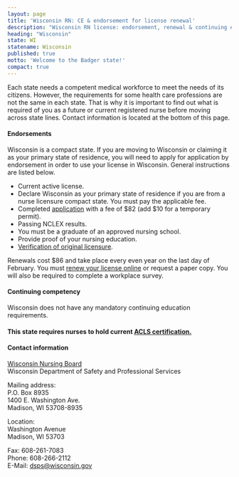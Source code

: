 ```yaml
---
layout: page
title: 'Wisconsin RN: CE & endorsement for license renewal'
description: "Wisconsin RN license: endorsement, renewal & continuing education essentials. Stay informed & meet nursing requirements."
heading: "Wisconsin"
state: WI
statename: Wisconsin
published: true
motto: 'Welcome to the Badger state!'
compact: true
---
```


Each state needs a competent medical workforce to meet the needs of its citizens. However, the requirements for some health care professions are not the same in each state. That is why it is important to find out what is required of you as a future or current registered nurse before moving across state lines. Contact information is located at the bottom of this page.

#### Endorsements

Wisconsin is a compact state. If you are moving to Wisconsin or claiming it as your primary state of residence, you will need to apply for application by endorsement in order to use your license in Wisconsin. General instructions are listed below.

*   Current active license.
*   Declare Wisconsin as your primary state of residence if you are from a nurse licensure compact state. You must pay the applicable fee.
*   Completed [application](https://dsps.wi.gov/Credentialing/Business/fm1681.pdf) with a fee of $82 (add $10 for a temporary permit).
*   Passing NCLEX results.
*   You must be a graduate of an approved nursing school.
*   Provide proof of your nursing education.
*   [Verification of original licensure](https://dsps.wi.gov/Credentialing/Business/fm373.pdf).

Renewals cost $86 and take place every even year on the last day of February. You must [renew your license online](https://online.drl.wi.gov/UserLogin.aspx) or request a paper copy. You will also be required to complete a workplace survey.

#### Continuing competency

Wisconsin does not have any mandatory continuing education requirements.

#### This state requires nurses to hold current [ACLS certification.](https://www.acls.net/wisconsin-acls-pals-bls)

#### Contact information

[Wisconsin Nursing Board](https://dsps.wi.gov/pages/BoardsCouncils/Nursing/Default.aspx)  
Wisconsin Department of Safety and Professional Services

Mailing address:  
P.O. Box 8935  
1400 E. Washington Ave.  
Madison, WI 53708-8935

Location:  
Washington Avenue  
Madison, WI 53703  

Fax: 608-261-7083  
Phone: 608-266-2112  
E-Mail: <dsps@wisconsin.gov>
